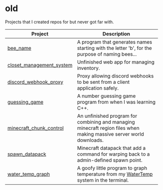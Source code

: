 # old

Projects that I created repos for but never got far with.

| Project                                               | Description                                                                                                                             |
| ----------------------------------------------------- | --------------------------------------------------------------------------------------------------------------------------------------- |
| [bee_name](/bee_name)                                 | A program that generates names starting with the letter 'b', for the purpose of naming bees...                                          |
| [closet_management_system](/closet_management_system) | Unfinished web app for managing inventory.                                                                                              |
| [discord_webhook_proxy](/discord_webhook_proxy)       | Proxy allowing discord webhooks to be sent from a client application safely.                                                            |
| [guessing_game](/guessing_game)                       | A number guessing game program from when I was learning C++.                                                                            |
| [minecraft_chunk_control](/minecraft_chunk_control)   | An unfinished program for combining and managing minecraft region files when making massive server world downloads.                     |
| [spawn_datapack](/spawn_datapack)                     | Minecraft datapack that add a command for warping back to a admin-defined spawn point.                                                  |
| [water_temp_graph](/water_temp_graph)                 | A goofy little program to graph temperature from my [WaterTemp](https://github.com/Basicprogrammer10/WaterTemp) system in the terminal. |

